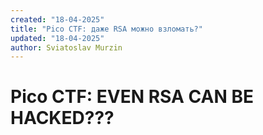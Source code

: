 ```yaml
---
created: "18-04-2025"
title: "Pico CTF: даже RSA можно взломать?"
updated: "18-04-2025"
author: Sviatoslav Murzin
---
```


# Pico CTF: EVEN RSA CAN BE HACKED???
